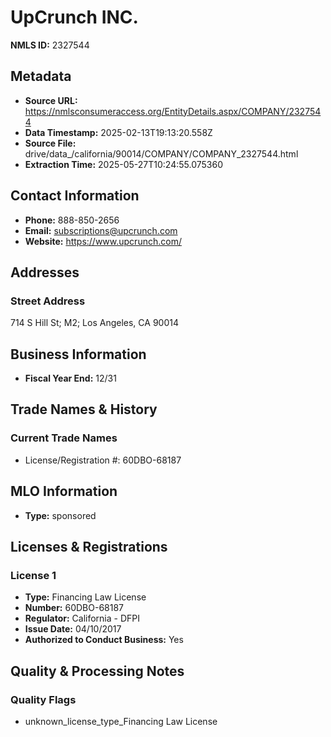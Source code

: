 # UpCrunch INC.

**NMLS ID:** 2327544

## Metadata
- **Source URL:** https://nmlsconsumeraccess.org/EntityDetails.aspx/COMPANY/2327544
- **Data Timestamp:** 2025-02-13T19:13:20.558Z
- **Source File:** drive/data_/california/90014/COMPANY/COMPANY_2327544.html
- **Extraction Time:** 2025-05-27T10:24:55.075360

## Contact Information
- **Phone:** 888-850-2656
- **Email:** subscriptions@upcrunch.com
- **Website:** https://www.upcrunch.com/

## Addresses
### Street Address
714 S Hill St; M2; Los Angeles, CA 90014

## Business Information
- **Fiscal Year End:** 12/31

## Trade Names & History
### Current Trade Names
- License/Registration #: 60DBO-68187

## MLO Information
- **Type:** sponsored

## Licenses & Registrations

### License 1
- **Type:** Financing Law License
- **Number:** 60DBO-68187
- **Regulator:** California - DFPI
- **Issue Date:** 04/10/2017
- **Authorized to Conduct Business:** Yes

## Quality & Processing Notes
### Quality Flags
- unknown_license_type_Financing Law License
